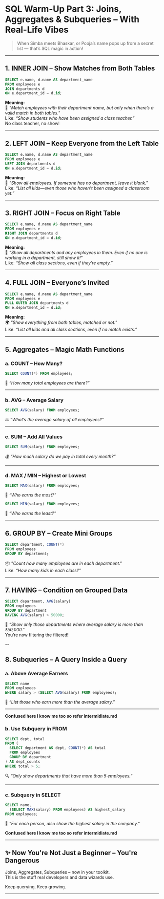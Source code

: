 # **SQL Warm-Up Part 3: Joins, Aggregates & Subqueries – With Real-Life Vibes**  
> When Simba meets Bhaskar, or Pooja’s name pops up from a secret list — that’s SQL magic in action!

---

## 1. **INNER JOIN – Show Matches from Both Tables**  
```sql
SELECT e.name, d.name AS department_name 
FROM employees e 
JOIN departments d 
ON e.department_id = d.id;
```  
**Meaning:**  
🔗 *"Match employees with their department name, but only when there’s a valid match in both tables."*  
Like: *“Show students who have been assigned a class teacher.”*  
No class teacher, no show!

---

## 2. **LEFT JOIN – Keep Everyone from the Left Table**  
```sql
SELECT e.name, d.name AS department_name 
FROM employees e 
LEFT JOIN departments d 
ON e.department_id = d.id;
```  
**Meaning:**  
🧩 *"Show all employees. If someone has no department, leave it blank."*  
Like: *“List all kids—even those who haven’t been assigned a classroom yet.”*

---

## 3. **RIGHT JOIN – Focus on Right Table**  
```sql
SELECT e.name, d.name AS department_name 
FROM employees e 
RIGHT JOIN departments d 
ON e.department_id = d.id;
```  
**Meaning:**  
🧠 *"Show all departments and any employees in them. Even if no one is working in a department, still show it!"*  
Like: *“Show all class sections, even if they’re empty.”*

---

## 4. **FULL JOIN – Everyone’s Invited**  
```sql
SELECT e.name, d.name AS department_name 
FROM employees e 
FULL OUTER JOIN departments d 
ON e.department_id = d.id;
```  
**Meaning:**  
🌍 *"Show everything from both tables, matched or not."*  
Like: *“List all kids and all class sections, even if no match exists.”*

---

## 5. **Aggregates – Magic Math Functions**

### a. **COUNT – How Many?**
```sql
SELECT COUNT(*) FROM employees;
```  
🔢 *“How many total employees are there?”*

---

### b. **AVG – Average Salary**
```sql
SELECT AVG(salary) FROM employees;
```  
⚖️ *“What’s the average salary of all employees?”*

---

### c. **SUM – Add All Values**
```sql
SELECT SUM(salary) FROM employees;
```  
💰 *“How much salary do we pay in total every month?”*

---

### d. **MAX / MIN – Highest or Lowest**
```sql
SELECT MAX(salary) FROM employees;
```  
👑 *“Who earns the most?”*

```sql
SELECT MIN(salary) FROM employees;
```  
🐣 *“Who earns the least?”*

---

## 6. **GROUP BY – Create Mini Groups**  
```sql
SELECT department, COUNT(*) 
FROM employees 
GROUP BY department;
```  
📦 *"Count how many employees are in each department."*  
Like: *“How many kids in each class?”*

---

## 7. **HAVING – Condition on Grouped Data**  
```sql
SELECT department, AVG(salary) 
FROM employees 
GROUP BY department 
HAVING AVG(salary) > 50000;
```  
🎯 *“Show only those departments where average salary is more than ₹50,000.”*  
You’re now filtering the filtered!

--

## 8. **Subqueries – A Query Inside a Query**

### a. **Above Average Earners**
```sql
SELECT name 
FROM employees 
WHERE salary > (SELECT AVG(salary) FROM employees);
```  
🧙 *“List those who earn more than the average salary.”*

---
**Confused here I know me too so refer intermidiate.md**

### b. **Use Subquery in FROM**
```sql
SELECT dept, total 
FROM (
  SELECT department AS dept, COUNT(*) AS total 
  FROM employees 
  GROUP BY department
) AS dept_counts 
WHERE total > 5;
```  
🔍 *“Only show departments that have more than 5 employees.”*

---

### c. **Subquery in SELECT**
```sql
SELECT name, 
  (SELECT MAX(salary) FROM employees) AS highest_salary 
FROM employees;
```  
👀 *“For each person, also show the highest salary in the company.”*

**Confused here I know me too so refer intermidiate.md**

---

## ✨ Now You're Not Just a Beginner – You're Dangerous  
Joins, Aggregates, Subqueries – now in your toolkit.  
This is the stuff real developers and data wizards use.

Keep querying. Keep growing.

---